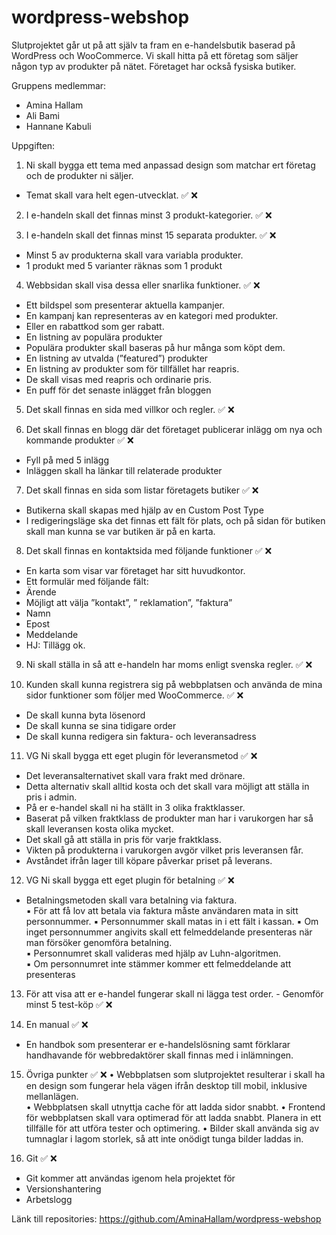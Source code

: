 # wordpress-webshop
Slutprojektet går ut på att själv ta fram en e-handelsbutik baserad på WordPress  och WooCommerce.  Vi skall hitta på ett företag som säljer någon typ av produkter på nätet. Företaget har också fysiska butiker.

Gruppens medlemmar: 
- Amina Hallam 
- Ali Bami
- Hannane Kabuli 

Uppgiften: 

1. Ni skall bygga ett tema med anpassad design som matchar ert företag och de  produkter ni säljer.  
 - Temat skall vara helt egen-utvecklat.  ✅ ❌

2. I e-handeln skall det finnas minst 3 produkt-kategorier.  ✅ ❌

3. I e-handeln skall det finnas minst 15 separata produkter.  ✅ ❌
- Minst 5 av produkterna skall vara variabla produkter.  
- 1 produkt med 5 varianter räknas som 1 produkt 

4. Webbsidan skall visa dessa eller snarlika funktioner. ✅ ❌

- Ett bildspel som presenterar aktuella kampanjer.  
- En kampanj kan representeras av en kategori med produkter. 
- Eller en rabattkod som ger rabatt.  
- En listning av populära produkter  
- Populära produkter skall baseras på hur många som köpt dem.   
- En listning av utvalda (”featured”) produkter  
- En listning av produkter som för tillfället har reapris.  
- De skall visas med reapris och ordinarie pris.  
- En puff för det senaste inlägget från bloggen  

5. Det skall finnas en sida med villkor och regler.  ✅ ❌

6. Det skall finnas en blogg där det företaget publicerar inlägg om nya och  kommande produkter ✅ ❌

 - Fyll på med 5 inlägg  
 - Inläggen skall ha länkar till relaterade produkter  

7. Det skall finnas en sida som listar företagets butiker ✅ ❌

 - Butikerna skall skapas med hjälp av en Custom Post Type  
 - I redigeringsläge ska det finnas ett fält för plats, och på sidan för butiken skall man  kunna se var butiken är på en karta.  

8. Det skall finnas en kontaktsida med följande funktioner  ✅ ❌

 - En karta som visar var företaget har sitt huvudkontor.  
 - Ett formulär med följande fält:  
 - Ärende
 - Möjligt att välja ”kontakt”, ” reklamation”, ”faktura”   
 - Namn  
 - Epost  
 - Meddelande 
- HJ: Tillägg ok. 


9. Ni skall ställa in så att e-handeln har moms enligt svenska regler. ✅ ❌

10. Kunden skall kunna registrera sig på webbplatsen och använda de mina sidor funktioner som följer med WooCommerce.  ✅ ❌

 - De skall kunna byta lösenord  
 - De skall kunna se sina tidigare order  
 - De skall kunna redigera sin faktura- och leveransadress 


11. VG Ni skall bygga ett eget plugin för leveransmetod  ✅ ❌

- Det leveransalternativet skall vara frakt med drönare.  
- Detta alternativ skall alltid kosta och det skall vara möjligt att ställa in pris i admin.  
- På er e-handel skall ni ha ställt in 3 olika fraktklasser.   
- Baserat på vilken fraktklass de produkter man har i varukorgen har så skall leveransen kosta olika mycket.
- Det skall gå att ställa in pris för varje fraktklass.  
- Vikten på produkterna i varukorgen avgör vilket pris leveransen får.   
- Avståndet ifrån lager till köpare påverkar priset på leverans.  

12. VG Ni skall bygga ett eget plugin för betalning  ✅ ❌
 - Betalningsmetoden skall vara betalning via faktura.  
 ▪ För att få lov att betala via faktura måste användaren mata in sitt   personnummer.
 ▪ Personnummer skall matas in i ett fält i kassan.
 ▪ Om inget personnummer angivits skall ett felmeddelande presenteras när man försöker genomföra betalning.  
 ▪ Personnumret skall valideras med hjälp av Luhn-algoritmen.   
▪ Om personnumret inte stämmer kommer ett felmeddelande att presenteras  

13. För att visa att er e-handel fungerar skall ni lägga test order.   - Genomför minst 5 test-köp ✅ ❌

14. En manual ✅ ❌
 - En handbok som presenterar er e-handelslösning samt förklarar handhavande för  webbredaktörer skall finnas med i inlämningen.  

15. Övriga punkter ✅ ❌
• Webbplatsen som slutprojektet resulterar i skall ha en design som fungerar hela vägen  ifrån desktop till mobil, inklusive mellanlägen.  
• Webbplatsen skall utnyttja cache för att ladda sidor snabbt. 
• Frontend för webbplatsen skall vara optimerad för att ladda snabbt. Planera in ett tillfälle  för att utföra tester och optimering.
• Bilder skall använda sig av tumnaglar i lagom storlek, så att inte onödigt tunga bilder  laddas in.

16. Git ✅ ❌
- Git kommer att användas igenom hela projektet för  
- Versionshantering  
- Arbetslogg  


Länk till repositories: https://github.com/AminaHallam/wordpress-webshop 
